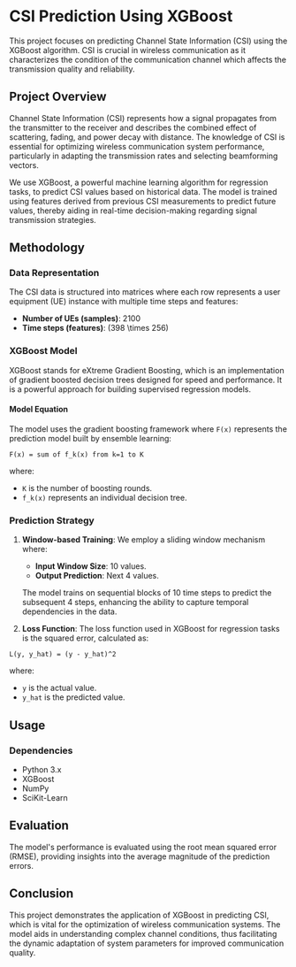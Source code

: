 # CSI Prediction Using XGBoost

This project focuses on predicting Channel State Information (CSI) using the XGBoost algorithm. CSI is crucial in wireless communication as it characterizes the condition of the communication channel which affects the transmission quality and reliability.

## Project Overview

Channel State Information (CSI) represents how a signal propagates from the transmitter to the receiver and describes the combined effect of scattering, fading, and power decay with distance. The knowledge of CSI is essential for optimizing wireless communication system performance, particularly in adapting the transmission rates and selecting beamforming vectors.

We use XGBoost, a powerful machine learning algorithm for regression tasks, to predict CSI values based on historical data. The model is trained using features derived from previous CSI measurements to predict future values, thereby aiding in real-time decision-making regarding signal transmission strategies.

## Methodology

### Data Representation

The CSI data is structured into matrices where each row represents a user equipment (UE) instance with multiple time steps and features:

- **Number of UEs (samples)**: 2100
- **Time steps (features)**: \(398 \times 256\)

### XGBoost Model

XGBoost stands for eXtreme Gradient Boosting, which is an implementation of gradient boosted decision trees designed for speed and performance. It is a powerful approach for building supervised regression models.


#### Model Equation

The model uses the gradient boosting framework where `F(x)` represents the prediction model built by ensemble learning:

```
F(x) = sum of f_k(x) from k=1 to K
```

where:
- `K` is the number of boosting rounds.
- `f_k(x)` represents an individual decision tree.


### Prediction Strategy

1. **Window-based Training**: We employ a sliding window mechanism where:
   - **Input Window Size**: 10 values.
   - **Output Prediction**: Next 4 values.

   The model trains on sequential blocks of 10 time steps to predict the subsequent 4 steps, enhancing the ability to capture temporal dependencies in the data.

2. **Loss Function**: The loss function used in XGBoost for regression tasks is the squared error, calculated as:

```
L(y, y_hat) = (y - y_hat)^2
```

where:
- `y` is the actual value.
- `y_hat` is the predicted value.


## Usage

### Dependencies
- Python 3.x
- XGBoost
- NumPy
- SciKit-Learn


## Evaluation

The model's performance is evaluated using the root mean squared error (RMSE), providing insights into the average magnitude of the prediction errors.

## Conclusion

This project demonstrates the application of XGBoost in predicting CSI, which is vital for the optimization of wireless communication systems. The model aids in understanding complex channel conditions, thus facilitating the dynamic adaptation of system parameters for improved communication quality.
